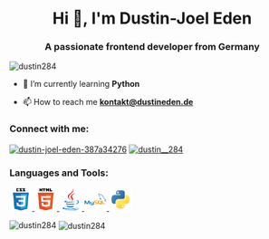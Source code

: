 <h1 align="center">Hi 👋, I'm Dustin-Joel Eden</h1>
<h3 align="center">A passionate frontend developer from Germany</h3>

<p align="left"> <img src="https://komarev.com/ghpvc/?username=dustin284&label=Profile%20views&color=0e75b6&style=flat" alt="dustin284" /> </p>

- 🌱 I’m currently learning **Python**

- 📫 How to reach me **kontakt@dustineden.de**

<h3 align="left">Connect with me:</h3>
<p align="left">
<a href="https://linkedin.com/in/dustin-joel-eden-387a34276" target="blank"><img align="center" src="https://raw.githubusercontent.com/rahuldkjain/github-profile-readme-generator/master/src/images/icons/Social/linked-in-alt.svg" alt="dustin-joel-eden-387a34276" height="30" width="40" /></a>
<a href="https://instagram.com/dustin__284" target="blank"><img align="center" src="https://raw.githubusercontent.com/rahuldkjain/github-profile-readme-generator/master/src/images/icons/Social/instagram.svg" alt="dustin__284" height="30" width="40" /></a>
</p>

<h3 align="left">Languages and Tools:</h3>
<p align="left"> <a href="https://www.w3schools.com/css/" target="_blank" rel="noreferrer"> <img src="https://raw.githubusercontent.com/devicons/devicon/master/icons/css3/css3-original-wordmark.svg" alt="css3" width="40" height="40"/> </a> <a href="https://www.w3.org/html/" target="_blank" rel="noreferrer"> <img src="https://raw.githubusercontent.com/devicons/devicon/master/icons/html5/html5-original-wordmark.svg" alt="html5" width="40" height="40"/> </a> <a href="https://www.java.com" target="_blank" rel="noreferrer"> <img src="https://raw.githubusercontent.com/devicons/devicon/master/icons/java/java-original.svg" alt="java" width="40" height="40"/> </a> <a href="https://www.mysql.com/" target="_blank" rel="noreferrer"> <img src="https://raw.githubusercontent.com/devicons/devicon/master/icons/mysql/mysql-original-wordmark.svg" alt="mysql" width="40" height="40"/> </a> <a href="https://www.python.org" target="_blank" rel="noreferrer"> <img src="https://raw.githubusercontent.com/devicons/devicon/master/icons/python/python-original.svg" alt="python" width="40" height="40"/> </a> </p>

<p><img align="left" src="https://github-readme-stats.vercel.app/api/top-langs?username=dustin284&show_icons=true&theme=dark&locale=en&layout=compact" alt="dustin284" /></p>

<p>&nbsp;<img align="center" src="https://github-readme-stats.vercel.app/api?username=dustin284&show_icons=true&theme=dark&hide_border=true&locale=de" alt="dustin284" /></p>

